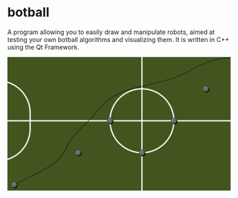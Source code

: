 # botball
A program allowing you to easily draw and manipulate robots,
aimed at testing your own botball algorithms and visualizing them.
It is written in C++ using the Qt Framework.


![screenshot](https://raw.githubusercontent.com/c0dem4ster/botball/master/screenshot_botball.png)
